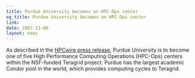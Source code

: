 ```yaml
---
title: Purdue University becomes an HPC-Ops center
og_title: Purdue University becomes an HPC-Ops center
link: 
date: 2007-11-06
layout: news
---
```


As described in the <a href="http://www.hpcwire.com/hpc/1871447.html" data-proofer-ignore>HPCwire press release</a>,  Purdue University is to become one of five High Performance Computing Operations (HPC-Ops) centers within the NSF-funded Teragrid project.  Purdue has the largest academic Condor pool in the world, which provides computing cycles to Teragrid.

